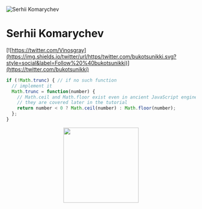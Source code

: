 ![Serhii Komarychev](https://avatars.githubusercontent.com/u/14216389)

# Serhii Komarychev
[![https://twitter.com/Vinosgray](https://img.shields.io/twitter/url/https/twitter.com/bukotsunikki.svg?style=social&label=Follow%20%40bukotsunikki)](https://twitter.com/bukotsunikki)

```js
if (!Math.trunc) { // if no such function
  // implement it
  Math.trunc = function(number) {
    // Math.ceil and Math.floor exist even in ancient JavaScript engines
    // they are covered later in the tutorial
    return number < 0 ? Math.ceil(number) : Math.floor(number);
  };
}
```
<p align="center">
  <img src="https://avatars.githubusercontent.com/u/14216389" align="center" height="200" >
</p>
